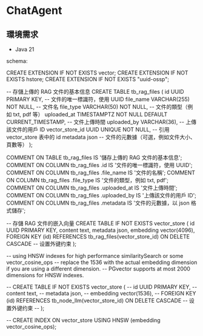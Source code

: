 # ChatAgent

## 環境需求

- Java 21

schema:

CREATE EXTENSION IF NOT EXISTS vector;
CREATE EXTENSION IF NOT EXISTS hstore;
CREATE EXTENSION IF NOT EXISTS "uuid-ossp";

-- 存儲上傳的 RAG 文件的基本信息
CREATE TABLE tb_rag_files (
    id UUID PRIMARY KEY, -- 文件的唯一標識符，使用 UUID
    file_name VARCHAR(255) NOT NULL, -- 文件名
    file_type VARCHAR(50) NOT NULL, -- 文件的類型（例如 txt, pdf 等）
    uploaded_at TIMESTAMPTZ NOT NULL DEFAULT CURRENT_TIMESTAMP, -- 文件上傳時間
    uploaded_by VARCHAR(36), -- 上傳該文件的用戶 ID
    vector_store_id UUID UNIQUE NOT NULL, -- 引用 vector_store 表中的 id
    metadata json -- 文件的元數據（可選，例如文件大小、頁數等）
);

COMMENT ON TABLE tb_rag_files  IS '儲存上傳的 RAG 文件的基本信息';
COMMENT ON COLUMN tb_rag_files .id IS '文件的唯一標識符，使用 UUID';
COMMENT ON COLUMN tb_rag_files .file_name IS '文件的名稱';
COMMENT ON COLUMN tb_rag_files .file_type IS '文件的類型，例如 txt, pdf';
COMMENT ON COLUMN tb_rag_files .uploaded_at IS '文件上傳時間';
COMMENT ON COLUMN tb_rag_files .uploaded_by IS '上傳該文件的用戶 ID';
COMMENT ON COLUMN tb_rag_files .metadata IS '文件的元數據，以 json 格式儲存';

-- 存儲 RAG 文件的嵌入向量
CREATE TABLE IF NOT EXISTS vector_store (
  id UUID PRIMARY KEY,
  content text,
  metadata json,
  embedding vector(4096),
  FOREIGN KEY (id) REFERENCES tb_rag_files(vector_store_id) ON DELETE CASCADE -- 设置外键约束
);

-- using HNSW indexes for high performance similaritySearch or some vector_cosine_ops
-- replace the 1536 with the actual embedding dimension if you are using a different dimension. 
-- PGvector supports at most 2000 dimensions for HNSW indexes.

-- CREATE TABLE IF NOT EXISTS vector_store (
--   id UUID PRIMARY KEY,
--   content text,
--   metadata json,
--   embedding vector(1536),
--   FOREIGN KEY (id) REFERENCES tb_node_llm(vector_store_id) ON DELETE CASCADE -- 设置外键约束
-- );

-- CREATE INDEX ON vector_store USING HNSW (embedding vector_cosine_ops);
